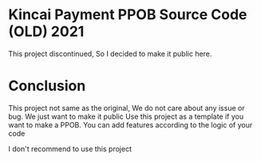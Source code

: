 # Kincai Payment PPOB Source Code (OLD) 2021
This project discontinued, So I decided to make it public here.

# Conclusion
This project not same as the original, We do not care about any issue or bug. We just want to make it public
Use this project as a template if you want to make a PPOB. You can add features according to the logic of your code

I don't recommend to use this project 
